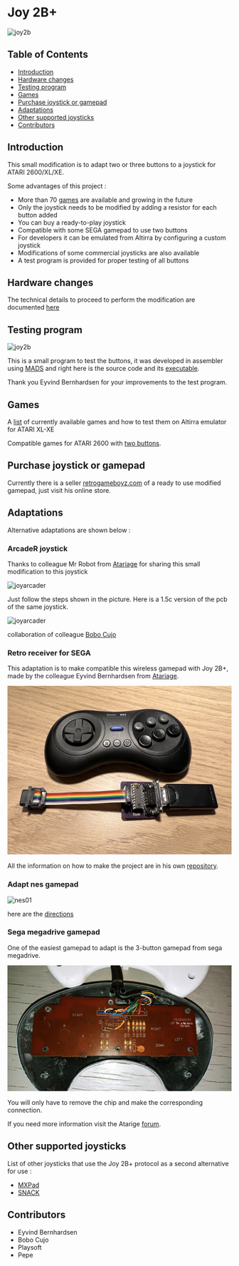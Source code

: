 # Joy 2B+

![joy2b](img/joy2bplus.png)

## Table of Contents
 - [Introduction](#Introduction)
 - [Hardware changes](#Hardwarechanges)
 - [Testing program](#Testingprogram)
 - [Games](#Games)
 - [Purchase joystick or gamepad](#purchase)
 - [Adaptations](#Adaptations)
 - [Other supported joysticks](#suportjoy)
 - [Contributors](#Contributors)

<a name="Introduction"/>

## Introduction 

This small modification is to adapt two or three buttons to a joystick for ATARI 2600/XL/XE.

Some advantages of this project :

 - More than 70 [games](https://github.com/ascrnet/Joy2Bplus/wiki/Games) are available and growing in the future
 - Only the joystick needs to be modified by adding a resistor for each button added
 - You can buy a ready-to-play joystick
 - Compatible with some SEGA gamepad to use two buttons
 - For developers it can be emulated from Altirra by configuring a custom joystick
 - Modifications of some commercial joysticks are also available
 - A test program is provided for proper testing of all buttons

<a name="Hardwarechanges"/>

## Hardware changes

The technical details to proceed to perform the modification are documented [here](../../wiki/Instructions)

<a name="Testingprogram"/>

## Testing program

![joy2b](img/testjoy2b.png)

This is a small program to test the buttons, it was developed in assembler using [MADS](http://mads.atari8.info) and right here is the source code and its [executable](https://github.com/ascrnet/Joy2Bplus/releases).

Thank you Eyvind Bernhardsen for your improvements to the test program.

<a name="Games"/>

## Games

A [list](https://github.com/ascrnet/Joy2Bplus/wiki/Games) of currently available games and how to test them on Altirra emulator for ATARI XL-XE

Compatible games for ATARI 2600 with [two buttons](https://atariage.com/forums/topic/158430-rom-hacks-to-support-2-buttons-with-genesis-controllers).

<a name="Purchase"/>

## Purchase joystick or gamepad

Currently there is a seller [retrogameboyz.com](https://retrogameboyz.com/products/atari-8-bit-2-button-action-joystick-control-pad-gamepad-xegs-theme) of a ready to use modified gamepad, just visit his online store.

<a name="Adaptations"/>

## Adaptations

Alternative adaptations are shown below :

### ArcadeR joystick

Thanks to colleague Mr Robot from [Atariage](https://atariage.com/forums/topic/278884-2-button-joystick/?do=findComment&comment=4670068) for sharing this small modification to this joystick

![joyarcader](img/arcaderJoy.jpeg)

Just follow the steps shown in the picture. Here is a 1.5c version of the pcb of the same joystick.

![joyarcader](img/arcaderJoy_v15.png)

collaboration of colleague [Bobo Cujo](https://atariage.com/forums/topic/278884-2-button-joystick/?do=findComment&comment=4828898)


### Retro receiver for SEGA

This adaptation is to make compatible this wireless gamepad with Joy 2B+, made by the colleague Eyvind Bernhardsen from [Atariage](https://atariage.com/forums/topic/316068-diy-sega-mega-drive-genesis-adapter/).

![adaptersega](img/adaptersega.jpeg)

All the information on how to make the project are in his own [repository](https://github.com/eyvind/sega-adapter/).

### Adapt nes gamepad

![nes01](img/nesjoy2b01.jpg)

here are the [directions](https://github.com/ascrnet/Joy2Bplus/wiki/adapt-nes-gamepad) 

### Sega megadrive gamepad

One of the easiest gamepad to adapt is the 3-button gamepad from sega megadrive.

![megadrive](img/gpadmega.jpg)

You will only have to remove the chip and make the corresponding connection.

If you need more information visit the Atarige [forum](https://forums.atariage.com/topic/333051-i-designed-a-joypad-for-the-xexegs-anyone-with-a-3d-printer-want-to-take-a-crack-at-it/#comment-5028852).

<a name="suportjoy"/>

## Other supported joysticks

List of other joysticks that use the Joy 2B+ protocol as a second alternative for use :

- [MXPad](http://www.krupkaj.cz/sblog/article_detail.php?itmid=9000035)
- [SNACK](https://forums.atariage.com/topic/323171-snack-snes-atari-controler-kit)

<a name="Contributors"/>

## Contributors

 - Eyvind Bernhardsen
 - Bobo Cujo
 - Playsoft
 - Pepe
